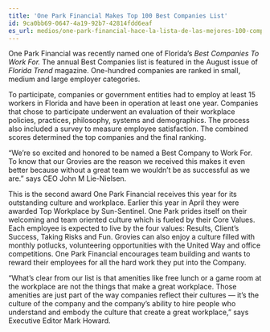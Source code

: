 ```yaml
---
title: 'One Park Financial Makes Top 100 Best Companies List'
id: 9ca0bb69-0647-4a19-92b7-42814fdd6eaf
es_url: medios/one-park-financial-hace-la-lista-de-las-mejores-100-companias
---
```

One Park Financial was recently named one of Florida’s <em>Best Companies To Work For.</em> The annual Best Companies list is featured in the August issue of <em>Florida Trend</em> magazine. One-hundred companies are ranked in small, medium and large employer categories.

To participate, companies or government entities had to employ at least 15 workers in Florida and have been in operation at least one year. Companies that chose to participate underwent an evaluation of their workplace policies, practices, philosophy, systems and demographics. The process also included a survey to measure employee satisfaction. The combined scores determined the top companies and the final ranking.

“We’re so excited and honored to be named a Best Company to Work For. To know that our Grovies are the reason we received this makes it even better because without a great team we wouldn’t be as successful as we are.” says CEO John M Lie-Nielsen.

This is the second award One Park Financial receives this year for its outstanding culture and workplace. Earlier this year in April they were awarded Top Workplace by Sun-Sentinel. One Park prides itself on their welcoming and team oriented culture which is fueled by their Core Values. Each employee is expected to live by the four values: Results, Client’s Success, Taking Risks and Fun. Grovies can also enjoy a culture filled with monthly potlucks, volunteering opportunities with the United Way and office competitions. One Park Financial encourages team building and wants to reward their employees for all the hard work they put into the Company.

“What’s clear from our list is that amenities like free lunch or a game room at the workplace are not the things that make a great workplace. Those amenities are just part of the way companies reflect their cultures — it’s the culture of the company and the company’s ability to hire people who understand and embody the culture that create a great workplace,” says Executive Editor Mark Howard.